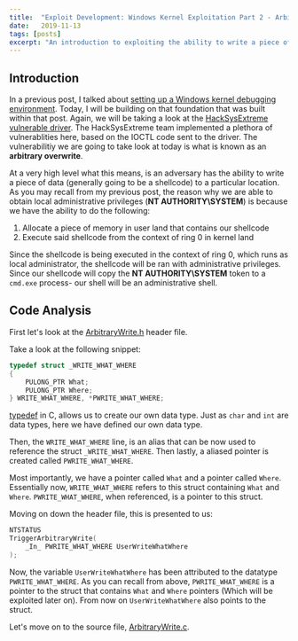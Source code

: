 ```yaml
---
title:  "Exploit Development: Windows Kernel Exploitation Part 2 - Arbitrary Overwrites (Write-What-Where)"
date:   2019-11-13
tags: [posts]
excerpt: "An introduction to exploiting the ability to write a piece of data to an arbitrary location."
---
```

Introduction
---
In a previous post, I talked about [setting up a Windows kernel debugging environment](https://connormcgarr.github.io/Part-1-Kernel-Exploitation/). Today, I will be building on that foundation that was built within that post. Again, we will be taking a look at the [HackSysExtreme vulnerable driver](https://github.com/hacksysteam/HackSysExtremeVulnerableDriver/). The HackSysExtreme team implemented a plethora of vulnerablities here, based on the IOCTL code sent to the driver. The vulnerabilitiy we are going to take look at today is what is known as an __arbitrary overwrite__.

At a very high level what this means, is an adversary has the ability to write a piece of data (generally going to be a shellcode) to a particular location. As you may recall from my previous post, the reason why we are able to obtain local administrative privileges (__NT AUTHORITY\SYSTEM__) is because we have the ability to do the following:

1. Allocate a piece of memory in user land that contains our shellcode
2. Execute said shellcode from the context of ring 0 in kernel land

Since the shellcode is being executed in the context of ring 0, which runs as local administrator, the shellcode will be ran with administrative privileges. Since our shellcode will copy the __NT AUTHORITY\SYSTEM__ token to a `cmd.exe` process- our shell will be an administrative shell.

Code Analysis
---
First let's look at the [ArbitraryWrite.h](https://github.com/hacksysteam/HackSysExtremeVulnerableDriver/blob/master/Driver/HEVD/Windows/ArbitraryWrite.h) header file.

Take a look at the following snippet:

```c
typedef struct _WRITE_WHAT_WHERE
{
    PULONG_PTR What;
    PULONG_PTR Where;
} WRITE_WHAT_WHERE, *PWRITE_WHAT_WHERE;
```

[typedef](https://www.tutorialspoint.com/cprogramming/c_typedef.htm) in C, allows us to create our own data type. Just as `char` and `int` are data types, here we have defined our own data type.

Then, the `WRITE_WHAT_WHERE` line, is an alias that can be now used to reference the struct `_WRITE_WHAT_WHERE`. Then lastly, a aliased pointer is created called `PWRITE_WHAT_WHERE`. 

Most importantly, we have a pointer called `What` and a pointer called `Where`. Essentially now, `WRITE_WHAT_WHERE` refers to this struct containing `What` and `Where`. `PWRITE_WHAT_WHERE`, when referenced, is a pointer to this struct.

Moving on down the header file, this is presented to us:

```c
NTSTATUS
TriggerArbitraryWrite(
    _In_ PWRITE_WHAT_WHERE UserWriteWhatWhere
);
```

Now, the variable `UserWriteWhatWhere` has been attributed to the datatype `PWRITE_WHAT_WHERE`. As you can recall from above, `PWRITE_WHAT_WHERE` is a pointer to the struct that contains `What` and `Where` pointers (Which will be exploited later on). From now on `UserWriteWhatWhere` also points to the struct.

Let's move on to the source file, [ArbitraryWrite.c](https://github.com/hacksysteam/HackSysExtremeVulnerableDriver/blob/master/Driver/HEVD/Windows/ArbitraryWrite.c).

